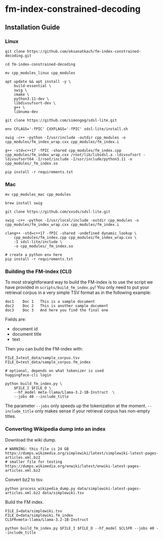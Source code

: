 # fm-index-constrained-decoding

## Installation Guide

### Linux

```commandline
git clone https://github.com/oksanatkach/fm-index-constrained-decoding.git

cd fm-index-constrained-decoding

mv cpp_modules_linux cpp_modules

apt update && apt install -y \
    build-essential \
    swig \
    cmake \
    python3.11-dev \
    libdivsufsort-dev \
    g++ \
    libnuma-dev

git clone https://github.com/simongog/sdsl-lite.git

env CFLAGS='-fPIC' CXXFLAGS='-fPIC' sdsl-lite/install.sh

swig -c++ -python -I/usr/include -outdir cpp_modules -o cpp_modules/fm_index_wrap.cxx cpp_modules/fm_index.i

g++ -std=c++17 -fPIC -shared cpp_modules/fm_index.cpp cpp_modules/fm_index_wrap.cxx /root/lib/libsdsl.a -ldivsufsort -ldivsufsort64 -I/root/include -I/usr/include/python3.11 -o cpp_modules/_fm_index.so

pip install -r requirements.txt
```

### Mac

```commandline
mv cpp_modules_mac cpp_modules

brew install swig

git clone https://github.com/xxsds/sdsl-lite.git

swig -c++ -python -I/usr/local/include -outdir cpp_modules -o cpp_modules/fm_index_wrap.cxx cpp_modules/fm_index.i

clang++ -std=c++17 -fPIC -shared -undefined dynamic_lookup \                                                      
    cpp_modules/fm_index.cpp cpp_modules/fm_index_wrap.cxx \
    -I sdsl-lite/include \
    -o cpp_modules/_fm_index.so

# create a python env here
pip install -r requirements.txt
```

### Building the FM-index (CLI)
To most straightforward way to build the FM-index is to use the script we have provided in `scripts/build_fm_index.py`! 
You only need  to put your retrieval corpus in a very simple TSV format as in the following example:
```
doc1    Doc 1   This is a sample document
doc2    Doc 2   This is another sample document
doc3    Doc 3   And here you find the final one
```
Fields are: 
* document id
* document title
* text 

Then you can build the FM-index with:
```commandline
FILE_I=test_data/sample_corpus.tsv
FILE_O=test_data/sample_corpus.fm_index

# optional, depends on what tokenizer is used
huggingface-cli login

python build_fm_index.py \
    $FILE_I $FILE_O \
    --hf_model meta-llama/Llama-3.2-1B-Instruct  \
    --jobs 40 --include_title
```
The parameter `--jobs` only speeds up the tokenization at the moment. `--include_title` only makes sense if your retrieval corpus has non-empty titles.


### Converting Wikipedia dump into an index

Download the wiki dump.
```commandline
# WARNING: this file is 24 GB
https://dumps.wikimedia.org/simplewiki/latest/simplewiki-latest-pages-articles.xml.bz2
# smaller file for testing
https://dumps.wikimedia.org/enwiki/latest/enwiki-latest-pages-articles.xml.bz2
```

Convert bz2 to tsv.
```commandline
python process_wikipedia_dump.py data/simplewiki-latest-pages-articles.xml.bz2 data/simplewiki.tsv
```

Build the FM index.
```commandline
FILE_I=data/simplewiki.tsv
FILE_O=data/simplewiki.fm_index
CLSFR=meta-llama/Llama-3.2-1B-Instruct

python build_fm_index.py $FILE_I $FILE_O --hf_model $CLSFR --jobs 40 --include_title

```
